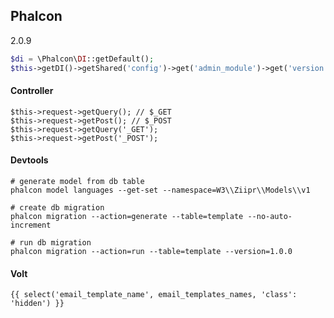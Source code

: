 Phalcon
-

2.0.9

````php
$di = \Phalcon\DI::getDefault();
$this->getDI()->getShared('config')->get('admin_module')->get('version')
````

#### Controller

````
$this->request->getQuery(); // $_GET
$this->request->getPost(); // $_POST
$this->request->getQuery('_GET');
$this->request->getPost('_POST');
````

#### Devtools

````
# generate model from db table
phalcon model languages --get-set --namespace=W3\\Ziipr\\Models\\v1

# create db migration
phalcon migration --action=generate --table=template --no-auto-increment

# run db migration
phalcon migration --action=run --table=template --version=1.0.0
````

#### Volt
````twig
{{ select('email_template_name', email_templates_names, 'class': 'hidden') }}
````
